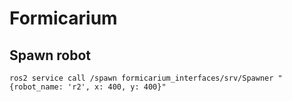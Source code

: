 # Formicarium

## Spawn robot
```
ros2 service call /spawn formicarium_interfaces/srv/Spawner "{robot_name: 'r2', x: 400, y: 400}"
```
